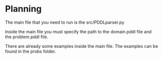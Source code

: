 # Planning

The main file that you need to run is the src/PDDLparser.py

Inside the main file you must specify the path to the domain.pddl file and the problem.pddl file. 

There are already some examples inside the main file. The examples can be found in the probs folder. 
